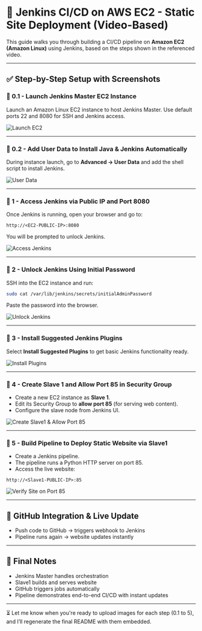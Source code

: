 
# 🚀 Jenkins CI/CD on AWS EC2 - Static Site Deployment (Video-Based)

This guide walks you through building a CI/CD pipeline on **Amazon EC2 (Amazon Linux)** using Jenkins, based on the steps shown in the referenced video.

---

## ✅ Step-by-Step Setup with Screenshots

### 🔹 0.1 - Launch Jenkins Master EC2 Instance
Launch an Amazon Linux EC2 instance to host Jenkins Master. Use default ports 22 and 8080 for SSH and Jenkins access.

![Launch EC2](images/step-0.1-launch-ec2-instance.png)

---

### 🔹 0.2 - Add User Data to Install Java & Jenkins Automatically
During instance launch, go to **Advanced → User Data** and add the shell script to install Jenkins.

![User Data](images/step-0.2-user-data-install-jenkins.png)

---

### 🔹 1 - Access Jenkins via Public IP and Port 8080
Once Jenkins is running, open your browser and go to:

```
http://<EC2-PUBLIC-IP>:8080
```

You will be prompted to unlock Jenkins.

![Access Jenkins](images/step-1-access-jenkins-8080.png)

---

### 🔹 2 - Unlock Jenkins Using Initial Password
SSH into the EC2 instance and run:

```bash
sudo cat /var/lib/jenkins/secrets/initialAdminPassword
```

Paste the password into the browser.

![Unlock Jenkins](images/step-2-unlock-jenkins.png)

---

### 🔹 3 - Install Suggested Jenkins Plugins
Select **Install Suggested Plugins** to get basic Jenkins functionality ready.

![Install Plugins](images/step-3-install-plugins.png)

---

### 🔹 4 - Create Slave 1 and Allow Port 85 in Security Group
- Create a new EC2 instance as **Slave 1**.
- Edit its Security Group to **allow port 85** (for serving web content).
- Configure the slave node from Jenkins UI.

![Create Slave1 & Allow Port 85](images/step-4-create-slave1-port85.png)

---

### 🔹 5 - Build Pipeline to Deploy Static Website via Slave1
- Create a Jenkins pipeline.
- The pipeline runs a Python HTTP server on port 85.
- Access the live website:

```
http://<Slave1-PUBLIC-IP>:85
```

![Verify Site on Port 85](images/step-5-verify-pipeline-site-on-port85.png)

---

## 🔁 GitHub Integration & Live Update

- Push code to GitHub → triggers webhook to Jenkins
- Pipeline runs again → website updates instantly

---

## 📌 Final Notes

- Jenkins Master handles orchestration
- Slave1 builds and serves website
- GitHub triggers jobs automatically
- Pipeline demonstrates end-to-end CI/CD with instant updates

---

⏳ Let me know when you're ready to upload images for each step (0.1 to 5), and I’ll regenerate the final README with them embedded.
